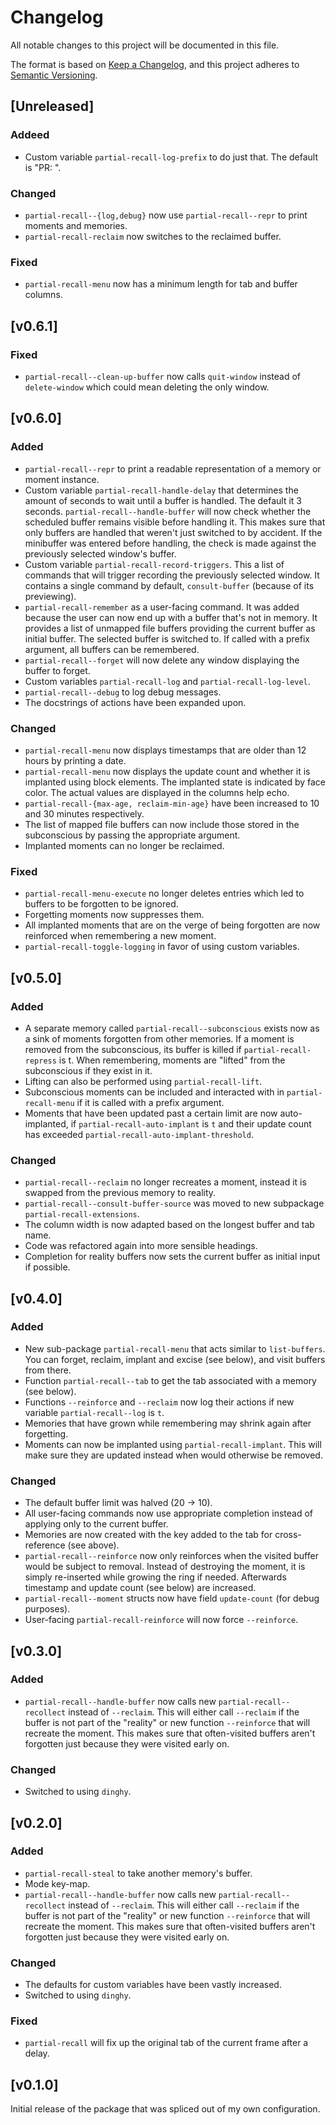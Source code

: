 # Changelog

All notable changes to this project will be documented in this file.

The format is based on [Keep a Changelog](https://keepachangelog.com/en/1.0.0/),
and this project adheres to [Semantic Versioning](https://semver.org/spec/v2.0.0.html).

## [Unreleased]

### Addeed

- Custom variable `partial-recall-log-prefix` to do just that. The
  default is "PR: ".

### Changed

- `partial-recall--{log,debug}` now use `partial-recall--repr` to
  print moments and memories.
- `partial-recall-reclaim` now switches to the reclaimed buffer.

### Fixed

- `partial-recall-menu` now has a minimum length for tab and buffer
  columns.

## [v0.6.1]

### Fixed

- `partial-recall--clean-up-buffer` now calls `quit-window` instead of
  `delete-window` which could mean deleting the only window.

## [v0.6.0]

### Added

- `partial-recall--repr` to print a readable representation of a
  memory or moment instance.
- Custom variable `partial-recall-handle-delay` that determines the
  amount of seconds to wait until a buffer is handled. The default it
  3 seconds. `partial-recall--handle-buffer` will now check whether
  the scheduled buffer remains visible before handling it. This makes
  sure that only buffers are handled that weren't just switched to by
  accident. If the minibuffer was entered before handling, the check
  is made against the previously selected window's buffer.
- Custom variable `partial-recall-record-triggers`. This a list of
  commands that will trigger recording the previously selected window.
  It contains a single command by default, `consult-buffer` (because
  of its previewing).
- `partial-recall-remember` as a user-facing command. It was added
  because the user can now end up with a buffer that's not in memory.
  It provides a list of unmapped file buffers providing the current
  buffer as initial buffer. The selected buffer is switched to. If
  called with a prefix argument, all buffers can be remembered.
- `partial-recall--forget` will now delete any window displaying the
  buffer to forget.
- Custom variables `partial-recall-log` and
  `partial-recall-log-level`.
- `partial-recall--debug` to log debug messages.
- The docstrings of actions have been expanded upon.

### Changed

- `partial-recall-menu` now displays timestamps that are older than 12
  hours by printing a date.
- `partial-recall-menu` now displays the update count and whether it
  is implanted using block elements. The implanted state is indicated
  by face color. The actual values are displayed in the columns help
  echo.
- `partial-recall-{max-age, reclaim-min-age}` have been increased to
  10 and 30 minutes respectively.
- The list of mapped file buffers can now include those stored in the
  subconscious by passing the appropriate argument.
- Implanted moments can no longer be reclaimed.

### Fixed

- `partial-recall-menu-execute` no longer deletes entries which led to
  buffers to be forgotten to be ignored.
- Forgetting moments now suppresses them.
- All implanted moments that are on the verge of being forgotten are
  now reinforced when remembering a new moment.
- `partial-recall-toggle-logging` in favor of using custom variables.

## [v0.5.0]

### Added

- A separate memory called `partial-recall--subconscious` exists now
  as a sink of moments forgotten from other memories. If a moment is
  removed from the subconscious, its buffer is killed if
  `partial-recall-repress` is t. When remembering, moments are
  "lifted" from the subconscious if they exist in it.
- Lifting can also be performed using `partial-recall-lift`.
- Subconscious moments can be included and interacted with in
  `partial-recall-menu` if it is called with a prefix argument.
- Moments that have been updated past a certain limit are now
  auto-implanted, if `partial-recall-auto-implant` is `t` and their
  update count has exceeded `partial-recall-auto-implant-threshold`.

### Changed

- `partial-recall--reclaim` no longer recreates a moment, instead it
  is swapped from the previous memory to reality.
- `partial-recall--consult-buffer-source` was moved to new subpackage
  `partial-recall-extensions`.
- The column width is now adapted based on the longest buffer and tab
  name.
- Code was refactored again into more sensible headings.
- Completion for reality buffers now sets the current buffer as
  initial input if possible.

## [v0.4.0]

### Added

- New sub-package `partial-recall-menu` that acts similar to
  `list-buffers`. You can forget, reclaim, implant and excise (see
  below), and visit buffers from there.
- Function `partial-recall--tab` to get the tab associated
  with a memory (see below).
- Functions `--reinforce` and `--reclaim` now log their actions if new
  variable `partial-recall--log` is `t`.
- Memories that have grown while remembering may shrink again after
  forgetting.
- Moments can now be implanted using `partial-recall-implant`. This
  will make sure they are updated instead when would otherwise be
  removed.

### Changed

- The default buffer limit was halved (20 -> 10).
- All user-facing commands now use appropriate completion instead of
  applying only to the current buffer.
- Memories are now created with the key added to the tab for
  cross-reference (see above).
- `partial-recall--reinforce` now only reinforces when the visited
  buffer would be subject to removal. Instead of destroying the
  moment, it is simply re-inserted while growing the ring if needed.
  Afterwards timestamp and update count (see below) are increased.
- `partial-recall--moment` structs now have field `update-count` (for
  debug purposes).
- User-facing `partial-recall-reinforce` will now force `--reinforce`.

## [v0.3.0]

### Added

- `partial-recall--handle-buffer` now calls new
  `partial-recall--recollect` instead of `--reclaim`. This will either
  call `--reclaim` if the buffer is not part of the "reality" or new
  function `--reinforce` that will recreate the moment. This makes
  sure that often-visited buffers aren't forgotten just because they
  were visited early on.

### Changed

- Switched to using `dinghy`.

## [v0.2.0]

### Added

- `partial-recall-steal` to take another memory's buffer.
- Mode key-map.
- `partial-recall--handle-buffer` now calls new
  `partial-recall--recollect` instead of `--reclaim`. This will either
  call `--reclaim` if the buffer is not part of the "reality" or new
  function `--reinforce` that will recreate the moment. This makes
  sure that often-visited buffers aren't forgotten just because they
  were visited early on.

### Changed

- The defaults for custom variables have been vastly increased.
- Switched to using `dinghy`.

### Fixed

- `partial-recall` will fix up the original tab of the current frame
  after a delay.

## [v0.1.0]

Initial release of the package that was spliced out of my own
configuration.
